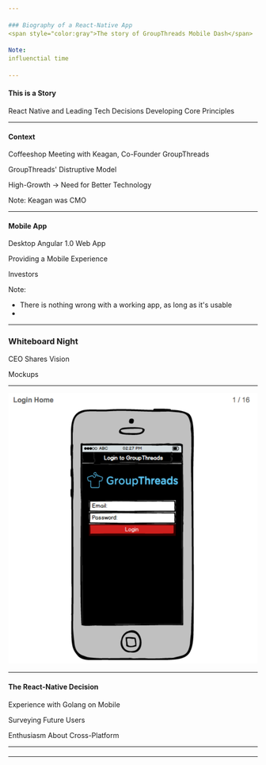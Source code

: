 ```yaml
---

### Biography of a React-Native App
<span style="color:gray">The story of GroupThreads Mobile Dash</span>

Note:
influenctial time

---
```


#### This is a Story

React Native and Leading Tech Decisions
Developing Core Principles

---

#### Context

Coffeeshop Meeting with Keagan, Co-Founder GroupThreads

GroupThreads' Distruptive Model

High-Growth -> Need for Better Technology

Note:
Keagan was CMO

---

#### Mobile App

Desktop Angular 1.0 Web App

Providing a Mobile Experience

Investors

Note:
- There is nothing wrong with a working app, as long as it's usable
- 

---

### Whiteboard Night

CEO Shares Vision

Mockups

---

![login](assets/home.png)

---

#### The React-Native Decision

Experience with Golang on Mobile

Surveying Future Users

Enthusiasm About Cross-Platform

---

#### 



---